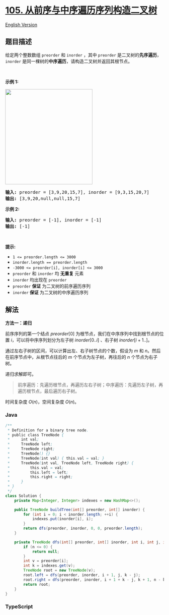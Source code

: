 # [105. 从前序与中序遍历序列构造二叉树](https://leetcode.cn/problems/construct-binary-tree-from-preorder-and-inorder-traversal)

[English Version](/solution/0100-0199/0105.Construct%20Binary%20Tree%20from%20Preorder%20and%20Inorder%20Traversal/README_EN.md)

## 题目描述

<!-- 这里写题目描述 -->

<p>给定两个整数数组&nbsp;<code>preorder</code> 和 <code>inorder</code>&nbsp;，其中&nbsp;<code>preorder</code> 是二叉树的<strong>先序遍历</strong>， <code>inorder</code>&nbsp;是同一棵树的<strong>中序遍历</strong>，请构造二叉树并返回其根节点。</p>

<p>&nbsp;</p>

<p><strong>示例 1:</strong></p>
<img alt="" src="https://fastly.jsdelivr.net/gh/doocs/leetcode@main/solution/0100-0199/0105.Construct%20Binary%20Tree%20from%20Preorder%20and%20Inorder%20Traversal/images/tree.jpg" style="height: 302px; width: 277px;" />
<pre>
<strong>输入</strong><strong>:</strong> preorder = [3,9,20,15,7], inorder = [9,3,15,20,7]
<strong>输出:</strong> [3,9,20,null,null,15,7]
</pre>

<p><strong>示例 2:</strong></p>

<pre>
<strong>输入:</strong> preorder = [-1], inorder = [-1]
<strong>输出:</strong> [-1]
</pre>

<p>&nbsp;</p>

<p><strong>提示:</strong></p>

<ul>
	<li><code>1 &lt;= preorder.length &lt;= 3000</code></li>
	<li><code>inorder.length == preorder.length</code></li>
	<li><code>-3000 &lt;= preorder[i], inorder[i] &lt;= 3000</code></li>
	<li><code>preorder</code>&nbsp;和&nbsp;<code>inorder</code>&nbsp;均 <strong>无重复</strong> 元素</li>
	<li><code>inorder</code>&nbsp;均出现在&nbsp;<code>preorder</code></li>
	<li><code>preorder</code>&nbsp;<strong>保证</strong> 为二叉树的前序遍历序列</li>
	<li><code>inorder</code>&nbsp;<strong>保证</strong> 为二叉树的中序遍历序列</li>
</ul>

## 解法

**方法一：递归**

前序序列的第一个结点 $preorder[0]$ 为根节点，我们在中序序列中找到根节点的位置 $i$，可以将中序序列划分为左子树 $inorder[0..i]$ 、右子树 $inorder[i+1..]$。

通过左右子树的区间，可以计算出左、右子树节点的个数，假设为 $m$ 和 $n$。然后在前序节点中，从根节点往后的 $m$ 个节点为左子树，再往后的 $n$ 个节点为右子树。

递归求解即可。

> 前序遍历：先遍历根节点，再遍历左右子树；中序遍历：先遍历左子树，再遍历根节点，最后遍历右子树。

时间复杂度 $O(n)$，空间复杂度 $O(n)$。

### **Java**

```java
/**
 * Definition for a binary tree node.
 * public class TreeNode {
 *     int val;
 *     TreeNode left;
 *     TreeNode right;
 *     TreeNode() {}
 *     TreeNode(int val) { this.val = val; }
 *     TreeNode(int val, TreeNode left, TreeNode right) {
 *         this.val = val;
 *         this.left = left;
 *         this.right = right;
 *     }
 * }
 */
class Solution {
    private Map<Integer, Integer> indexes = new HashMap<>();

    public TreeNode buildTree(int[] preorder, int[] inorder) {
        for (int i = 0; i < inorder.length; ++i) {
            indexes.put(inorder[i], i);
        }
        return dfs(preorder, inorder, 0, 0, preorder.length);
    }

    private TreeNode dfs(int[] preorder, int[] inorder, int i, int j, int n) {
        if (n <= 0) {
            return null;
        }
        int v = preorder[i];
        int k = indexes.get(v);
        TreeNode root = new TreeNode(v);
        root.left = dfs(preorder, inorder, i + 1, j, k - j);
        root.right = dfs(preorder, inorder, i + 1 + k - j, k + 1, n - k + j - 1);
        return root;
    }
}
```

### **TypeScript**
